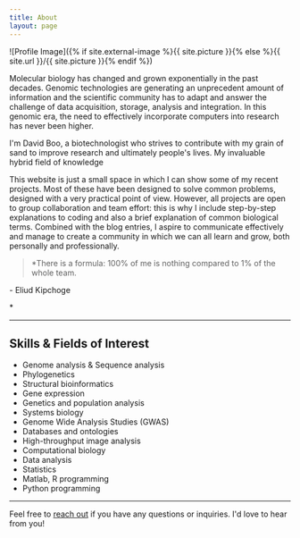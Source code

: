 ```yaml
---
title: About
layout: page
---
```

![Profile Image]({% if site.external-image %}{{ site.picture }}{% else %}{{ site.url }}/{{ site.picture }}{% endif %})

<p>Molecular biology has changed and grown exponentially in the past decades. Genomic technologies are generating an unprecedent amount of information and the scientific community has to adapt and answer the challenge of data acquisition, storage, analysis and integration. In this genomic era, the need to effectively incorporate computers into research has never been higher. </p>


<span class="evidence">I'm David Boo, a biotechnologist who strives to contribute with my grain of sand to improve research and ultimately people's lives.</span> My invaluable hybrid field of knowledge

<p>This website is just a small space in which I can show some of my recent projects. Most of these have been designed to solve common problems, designed with a very practical point of view. However, all projects are open to group collaboration and team effort: this is why I include step-by-step explanations to coding and also a brief explanation of common biological terms. Combined with the blog entries, <span class="evidence">I aspire to communicate effectively and manage to create a community in which we can all learn and grow, both personally and professionally.</span></p>

> *There is a formula: 100% of me is nothing compared to 1% of the whole team.
<p>
- Eliud Kipchoge </p>*

---

<h2>Skills & Fields of Interest</h2>
<ul class="skill-list">
	<li>Genome analysis & Sequence analysis</li>
	<li>Phylogenetics</li>
	<li>Structural bioinformatics</li>
	<li>Gene expression</li>
	<li>Genetics and population analysis</li>
	<li>Systems biology</li>
	<li>Genome Wide Analysis Studies (GWAS)</li>
	<li>Databases and ontologies</li>
	<li>High-throughput image analysis</li>
	<li>Computational biology</li>
	<li>Data analysis</li>
	<li>Statistics</li>
	<li>Matlab, R programming</li>
	<li>Python programming</li>
</ul>

---

Feel free to [reach out](https://david-boo.github.io/) if you have any questions or inquiries. I'd love to hear from you!
